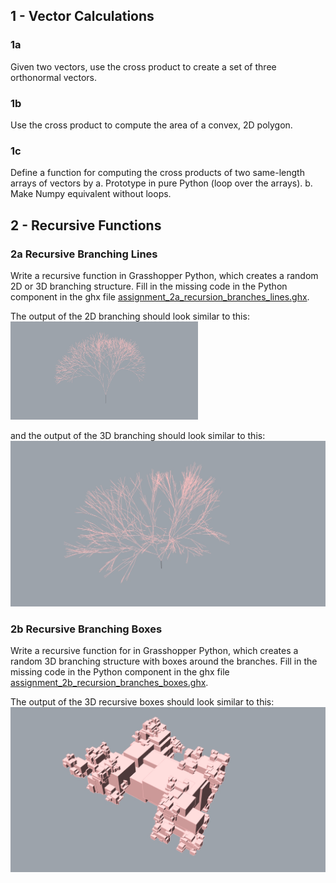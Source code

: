 ## 1 - Vector Calculations

### 1a 
Given two vectors, use the cross product to create a set of three orthonormal vectors.

### 1b 
Use the cross product to compute the area of a convex, 2D polygon.

### 1c 
Define a function for computing the cross products of two same-length arrays of vectors by
    a. Prototype in pure Python (loop over the arrays).
    b. Make Numpy equivalent without loops.

## 2 - Recursive Functions

### 2a Recursive Branching Lines
Write a recursive function in Grasshopper Python, which creates a random 2D or 3D branching structure. Fill in the missing code in the Python component in the ghx file [assignment_2a_recursion_branches_lines.ghx](assignment_2a_recursion_branches_lines.ghx).

The output of the 2D branching should look similar to this:
<img src="images/branches2d.jpg" width="300px" a/>

and the output of the 3D branching should look similar to this:
![Output of 2D branching:](images/branches3d.jpg)

### 2b Recursive Branching Boxes
Write a recursive function for in Grasshopper Python, which creates a random 3D branching structure with boxes around the branches. Fill in the missing code in the Python component in the ghx file [assignment_2b_recursion_branches_boxes.ghx](assignment_2b_recursion_branches_boxes.ghx).

The output of the 3D recursive boxes should look similar to this:
![Output of 2D branching:](images/boxes3d.jpg)
